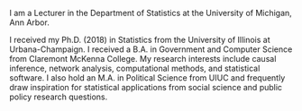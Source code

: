 I am a Lecturer in the Department of Statistics at the University of Michigan, Ann Arbor.

I received my Ph.D. (2018) in Statistics from the University of Illinois at Urbana-Champaign.  I received a B.A. in Government and Computer Science from Claremont McKenna College. My research interests include causal inference, network analysis, computational methods, and statistical software. I also hold an M.A. in Political Science from UIUC and frequently draw inspiration for statistical applications from social science and public policy research questions.

<!--
**markmfredrickson/markmfredrickson** is a ✨ _special_ ✨ repository because its `README.md` (this file) appears on your GitHub profile.

Here are some ideas to get you started:

- 🔭 I’m currently working on ...
- 🌱 I’m currently learning ...
- 👯 I’m looking to collaborate on ...
- 🤔 I’m looking for help with ...
- 💬 Ask me about ...
- 📫 How to reach me: ...
- 😄 Pronouns: ...
- ⚡ Fun fact: ...
-->
